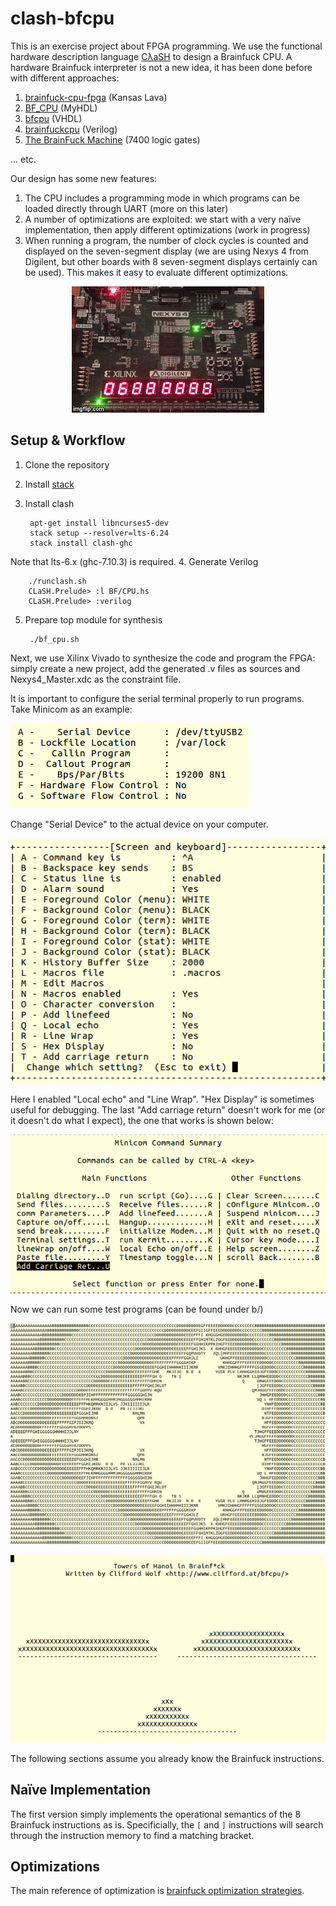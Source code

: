 # clash-bfcpu

This is an exercise project about FPGA programming. We use the functional hardware description language [CλaSH](http://www.clash-lang.org/) to design a Brainfuck CPU. A hardware Brainfuck interpreter is not a new idea, it has been done before with different approaches:

1. [brainfuck-cpu-fpga](https://gergo.erdi.hu/blog/2013-01-19-a_brainfuck_cpu_in_fpga/) (Kansas Lava)
1. [BF_CPU](http://nbviewer.jupyter.org/github/sandbender/BF_CPU/blob/master/BF_MYHDL_CPU_v2.ipynb) (MyHDL)
1. [bfcpu](http://www.clifford.at/bfcpu/bfcpu.html) (VHDL)
1. [brainfuckcpu](https://opencores.org/project,brainfuckcpu) (Verilog)
1. [The BrainFuck Machine](http://grapsus.net/74/) (7400 logic gates)

... etc.

Our design has some new features:

1. The CPU includes a programming mode in which programs can be loaded directly through UART (more on this later)
1. A number of optimizations are exploited: we start with a very naïve implementation, then apply different optimizations (work in progress)
1. When running a program, the number of clock cycles is counted and displayed on the seven-segment display (we are using Nexys 4 from Digilent, but other boards with 8 seven-segment displays certainly can be used). This makes it easy to evaluate different optimizations.

<p align="center">
  <img src="https://github.com/aufheben/clash-bfcpu/raw/master/doc/video.gif" />
</p>

## Setup & Workflow

1. Clone the repository
2. Install [stack](https://docs.haskellstack.org/en/stable/README/#how-to-install)
3. Install clash

        apt-get install libncurses5-dev
        stack setup --resolver=lts-6.24
        stack install clash-ghc
Note that lts-6.x (ghc-7.10.3) is required.
4. Generate Verilog

        ./runclash.sh
        CLaSH.Prelude> :l BF/CPU.hs
        CLaSH.Prelude> :verilog
5. Prepare top module for synthesis

        ./bf_cpu.sh

Next, we use Xilinx Vivado to synthesize the code and program the FPGA: simply create a new project, add the generated .v files as sources and Nexys4_Master.xdc as the constraint file.

It is important to configure the serial terminal properly to run programs. Take Minicom as an example:

![Minicom Config Figure 1](https://github.com/aufheben/clash-bfcpu/raw/master/doc/minicom-1.png)

Change "Serial Device" to the actual device on your computer.

![Minicom Config Figure 2](https://github.com/aufheben/clash-bfcpu/raw/master/doc/minicom-2.png)

Here I enabled "Local echo" and "Line Wrap". "Hex Display" is sometimes useful for debugging. The last "Add carriage return" doesn't work for me (or it doesn't do what I expect), the one that works is shown below:

![Minicom Config Figure 3](https://github.com/aufheben/clash-bfcpu/raw/master/doc/minicom-3.png)

Now we can run some test programs (can be found under b/)

![mandelbrot.b](https://github.com/aufheben/clash-bfcpu/raw/master/doc/mandelbrot.png)

![hanoi.b](https://github.com/aufheben/clash-bfcpu/raw/master/doc/hanoi.png)

The following sections assume you already know the Brainfuck instructions.

## Naïve Implementation

The first version simply implements the operational semantics of the 8 Brainfuck instructions as is. Specificially, the `[` and `]` instructions will search through the instruction memory to find a matching bracket.

## Optimizations

The main reference of optimization is [brainfuck optimization strategies](http://calmerthanyouare.org/2015/01/07/optimizing-brainfuck.html).
